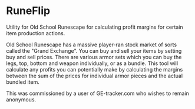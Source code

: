 # RuneFlip
Utility for Old School Runescape for calculating profit margins for certain item production actions.

Old School Runescape has a massive player-ran stock market of sorts called the "Grand Exchange". You can buy and sell your items by setting buy and sell prices.
There are various armor sets which you can buy the legs, top, bottom and weapon individually, or as a bundle. This tool will calculate any profits you can potentially make by calculating the margins between the sum of the prices for individual armor pieces and the actual bundled item.

This was commissioned by a user of GE-tracker.com who wishes to remain anonymous.
